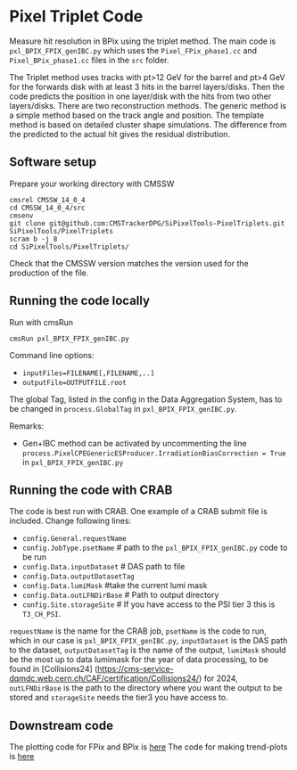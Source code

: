 # Pixel Triplet Code

Measure hit resolution in BPix using the triplet method.
The main code is ``pxl_BPIX_FPIX_genIBC.py`` which uses the ``Pixel_FPix_phase1.cc`` and ``Pixel_BPix_phase1.cc`` files in the ``src`` folder. 

The Triplet method uses tracks with pt>12 GeV for the barrel and pt>4 GeV for the forwards disk with at least 3 hits in the barrel layers/disks. Then the code predicts the position in one layer/disk with the hits from two other layers/disks. There are two reconstruction methods. The generic method is a simple method based on the track angle and position. The template method is based on detailed cluster shape simulations. The difference from the predicted to the actual hit gives the residual distribution.

## Software setup

Prepare your working directory with CMSSW

```
cmsrel CMSSW_14_0_4
cd CMSSW_14_0_4/src
cmsenv
git clone git@github.com:CMSTrackerDPG/SiPixelTools-PixelTriplets.git SiPixelTools/PixelTriplets
scram b -j 8
cd SiPixelTools/PixelTriplets/
```
Check that the CMSSW version matches the version used for the production of the file.

## Running the code locally

Run with cmsRun

```
cmsRun pxl_BPIX_FPIX_genIBC.py
```

Command line options:

- `inputFiles=FILENAME[,FILENAME,..]`
- `outputFile=OUTPUTFILE.root`

The global Tag, listed in the config in the Data Aggregation System, has to be changed in `process.GlobalTag` in `pxl_BPIX_FPIX_genIBC.py`.


Remarks:

- Gen+IBC method can be activated by uncommenting the line `process.PixelCPEGenericESProducer.IrradiationBiasCorrection = True` in `pxl_BPIX_FPIX_genIBC.py`

## Running the code with CRAB

The code is best run with CRAB. One example of a CRAB submit file is included.
Change following lines:
 
- `config.General.requestName` 
- `config.JobType.psetName` # path to the `pxl_BPIX_FPIX_genIBC.py` code to be run
- `config.Data.inputDataset` # DAS path to file
- `config.Data.outputDatasetTag`
- `config.Data.lumiMask` #take the current lumi mask
- `config.Data.outLFNDirBase` # Path to output directory
- `config.Site.storageSite` # If you have access to the PSI tier 3 this is `T3_CH_PSI`.

``requestName`` is the name for the CRAB job, ``psetName`` is the code to run, which in our case is ``pxl_BPIX_FPIX_genIBC.py``, ``inputDataset`` is the DAS path to the dataset, ``outputDatasetTag`` is the name of the output, ``lumiMask`` should be the most up to data lumimask for the year of data processing, to be found in [Collisions24] (https://cms-service-dqmdc.web.cern.ch/CAF/certification/Collisions24/) for 2024, ``outLFNDirBase`` is the path to the directory where you want the output to be stored and  ``storageSite`` needs the tier3 you have access to.

## Downstream code

The plotting code for FPix and BPix is [here](https://gitlab.cern.ch/pbaertsc/pixelresolution)
The code for making trend-plots is [here](https://gitlab.cern.ch/pbaertsc/trend-plotter)